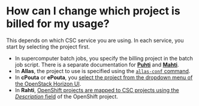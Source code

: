 # How can I change which project is billed for my usage?

This depends on which CSC service you are using. In each service, you start by
selecting the project first.

* In supercomputer batch jobs, you specify the billing project in the batch job
  script. There is a separate documentation for
  [**Puhti**](../../computing/running/creating-job-scripts-puhti.md) and
  [**Mahti**](../../computing/running/creating-job-scripts-mahti.md).
* In **Allas**, the project to use is specified using the
  [`allas-conf` command](../../data/Allas/accessing_allas.md).
* In **cPouta** or **ePouta**, you
  [select the project from the dropdown menu of the OpenStack Horizon UI](../../cloud/pouta/launch-vm-from-web-gui.md#preparatory-steps).
* In **Rahti**,
  [OpenShift projects are mapped to CSC projects using the *Description* field](../../cloud/rahti2/usage/projects_and_quota.md)
  of the OpenShift project.
